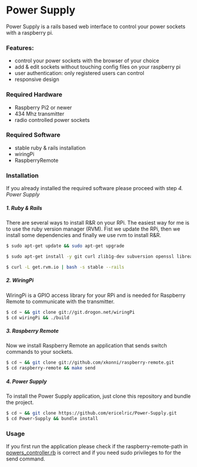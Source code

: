 # Power Supply

Power Supply is a rails based web interface to control your power sockets with a raspberry pi.
###  Features:
- control your power sockets with the browser of your choice
- add & edit sockets without touching config files on your raspberry pi
- user authentication: only registered users can control
- responsive design

### Required Hardware
- Raspberry Pi2 or newer
- 434 Mhz transmitter
- radio controlled power sockets

### Required Software
- stable ruby & rails installation
- wiringPi
- RaspberryRemote

### Installation
If you already installed the required software please proceed with step _4. Power Supply_

##### 1. Ruby & Rails
There are several ways to install R&R on your RPi. The easiest way for me is to use the ruby version manager (RVM). Fist we update the RPi, then we install some dependencies and finally we use rvm to install R&R.
```sh
$ sudo apt-get update && sudo apt-get upgrade
```
```sh
$ sudo apt-get install -y git curl zlib1g-dev subversion openssl libreadline6-dev git-core zlib1g libssl-dev libyaml-dev libsqlite3-dev sqlite3 libxml2-dev libxslt-dev autoconf automake libtool bison
```
```sh
$ curl -L get.rvm.io | bash -s stable --rails
```
##### 2. WiringPi
WiringPi is a GPIO access library for your RPi and is needed for Raspberry Remote to communicate with the transmitter.
```sh
$ cd ~ && git clone git://git.drogon.net/wiringPi
$ cd wiringPi && ./build
```
##### 3. Raspberry Remote
Now we install Raspberry Remote an application that sends switch commands to your sockets.

```sh
$ cd ~ && git clone git://github.com/xkonni/raspberry-remote.git
$ cd raspberry-remote && make send
```

##### 4. Power Supply
To install the Power Supply application, just clone this repository and bundle the project.
```sh
$ cd ~ && git clone https://github.com/ericelric/Power-Supply.git
$ cd Power-Supply && bundle install
```

### Usage

If you first run the application please check if the raspberry-remote-path in [powers_controller.rb](https://github.com/ericelric/Power-Supply/blob/master/app/controllers/powers_controller.rb#L2) is correct and if you need sudo privileges to for the send command.
